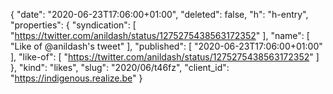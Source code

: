 {
  "date": "2020-06-23T17:06:00+01:00",
  "deleted": false,
  "h": "h-entry",
  "properties": {
    "syndication": [
      "https://twitter.com/anildash/status/1275275438563172352"
    ],
    "name": [
      "Like of @anildash's tweet"
    ],
    "published": [
      "2020-06-23T17:06:00+01:00"
    ],
    "like-of": [
      "https://twitter.com/anildash/status/1275275438563172352"
    ]
  },
  "kind": "likes",
  "slug": "2020/06/t46fz",
  "client_id": "https://indigenous.realize.be"
}
